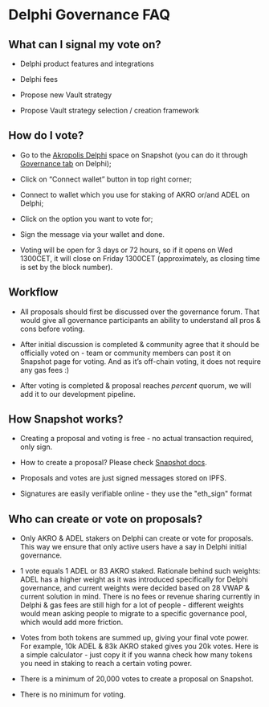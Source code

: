 # Delphi Governance FAQ

## What can I signal my vote on?

- Delphi product features and integrations

- Delphi fees

- Propose new Vault strategy

- Propose Vault strategy selection / creation framework

## How do I vote?

- Go to the [Akropolis Delphi](https://snapshot.page/#/akropolis-delphi) space on Snapshot (you can do it through [Governance tab](https://delphi.akropolis.io/governance) on Delphi);

- Click on “Connect wallet” button in top right corner;

- Connect to wallet which you use for staking of AKRO or/and ADEL on Delphi;

- Click on the option you want to vote for;

- Sign the message via your wallet and done.

- Voting will be open for 3 days or 72 hours, so if it opens on Wed 1300CET, it will close on Friday 1300CET (approximately, as closing time is set by the block number).

## Workflow

- All proposals should first be discussed over the governance forum. That would give all governance participants an ability to understand all pros & cons before voting. 

- After initial discussion is completed & community agree that it should be officially voted on - team or community members can post it on Snapshot page for voting. And as it’s off-chain voting, it does not require any gas fees :)

- After voting is completed & proposal reaches *percent* quorum, we will add it to our development pipeline.

## How Snapshot works?

- Creating a proposal and voting is free - no actual transaction required, only sign.

- How to create a proposal? Please check [Snapshot docs](https://docs.snapshot.page/guides/create-a-proposal).

- Proposals and votes are just signed messages stored on IPFS.

- Signatures are easily verifiable online - they use the "eth_sign" format

## Who can create or vote on proposals?

- Only AKRO & ADEL stakers on Delphi can create or vote for proposals. This way we ensure that only active users have a say in Delphi initial governance.

- 1 vote equals 1 ADEL or 83 AKRO staked. Rationale behind such weights: ADEL has a higher weight as it was introduced specifically for Delphi governance, and current weights were decided based on 28 VWAP & current solution in mind. There is no fees or revenue sharing currently in Delphi & gas fees are still high for a lot of people - different weights would mean asking people to migrate to a specific governance pool, which would add more friction.

- Votes from both tokens are summed up, giving your final vote power. For example, 10k ADEL & 83k AKRO staked gives you 20k votes. Here is a simple calculator - just copy it if you wanna check how many tokens you need in staking to reach a certain voting power.

- There is a minimum of 20,000 votes to create a proposal on Snapshot.

- There is no minimum for voting.
